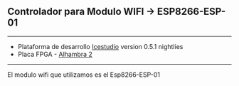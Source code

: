 ## Controlador para Modulo WIFI -> ESP8266-ESP-01  ##
***
+ Plataforma de desarrollo [Icestudio](https://icestudio.io/)  version 0.5.1 nightlies
+ Placa FPGA - [Alhambra 2](https://github.com/FPGAwars/Alhambra-II-FPGA)

***
El modulo wifi que utilizamos es el Esp8266-ESP-01
